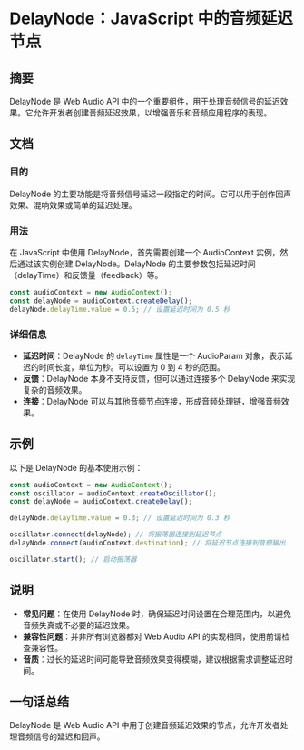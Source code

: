<!--
Meta Description: # DelayNode：JavaScript 中的音频延迟节点 ## 摘要 DelayNode 是 Web Audio API 中的一个重要组件，用于处理音频信号的延迟效果。它允许开发者创建音频延迟效果，以增强音乐和音频应用程序的表现。 ## 文档 ### 目的 DelayNode 的主要功能是将音...
Meta Keywords: delaynode, audiocontext, const, javascript, delaytime
-->

# DelayNode：JavaScript 中的音频延迟节点

## 摘要
DelayNode 是 Web Audio API 中的一个重要组件，用于处理音频信号的延迟效果。它允许开发者创建音频延迟效果，以增强音乐和音频应用程序的表现。

## 文档
### 目的
DelayNode 的主要功能是将音频信号延迟一段指定的时间。它可以用于创作回声效果、混响效果或简单的延迟处理。

### 用法
在 JavaScript 中使用 DelayNode，首先需要创建一个 AudioContext 实例，然后通过该实例创建 DelayNode。DelayNode 的主要参数包括延迟时间（delayTime）和反馈量（feedback）等。

```javascript
const audioContext = new AudioContext();
const delayNode = audioContext.createDelay();
delayNode.delayTime.value = 0.5; // 设置延迟时间为 0.5 秒
```

### 详细信息
- **延迟时间**：DelayNode 的 `delayTime` 属性是一个 AudioParam 对象，表示延迟的时间长度，单位为秒。可以设置为 0 到 4 秒的范围。
- **反馈**：DelayNode 本身不支持反馈，但可以通过连接多个 DelayNode 来实现复杂的音频效果。
- **连接**：DelayNode 可以与其他音频节点连接，形成音频处理链，增强音频效果。

## 示例
以下是 DelayNode 的基本使用示例：

```javascript
const audioContext = new AudioContext();
const oscillator = audioContext.createOscillator();
const delayNode = audioContext.createDelay();

delayNode.delayTime.value = 0.3; // 设置延迟时间为 0.3 秒

oscillator.connect(delayNode); // 将振荡器连接到延迟节点
delayNode.connect(audioContext.destination); // 将延迟节点连接到音频输出

oscillator.start(); // 启动振荡器
```

## 说明
- **常见问题**：在使用 DelayNode 时，确保延迟时间设置在合理范围内，以避免音频失真或不必要的延迟效果。
- **兼容性问题**：并非所有浏览器都对 Web Audio API 的实现相同，使用前请检查兼容性。
- **音质**：过长的延迟时间可能导致音频效果变得模糊，建议根据需求调整延迟时间。

## 一句话总结
DelayNode 是 Web Audio API 中用于创建音频延迟效果的节点，允许开发者处理音频信号的延迟和回声。